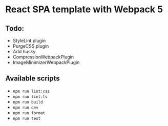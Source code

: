 # React SPA template with Webpack 5

## Todo:

-   StyleLint plugin
-   PurgeCSS plugin
-   Add husky
-   CompressionWebpackPlugin
-   ImageMinimizerWebpackPlugin

## Available scripts

-   `npm run lint:css`
-   `npm run lint:ts`
-   `npm run build`
-   `npm run dev`
-   `npm run format`
-   `npm run test`
